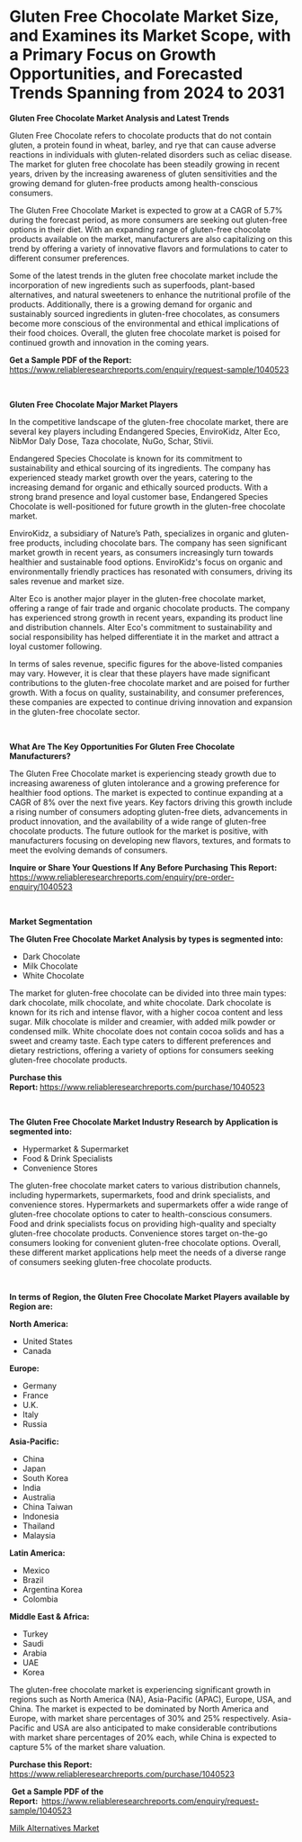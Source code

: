 <p><h1>Gluten Free Chocolate Market Size, and Examines its Market Scope, with a Primary Focus on Growth Opportunities, and Forecasted Trends Spanning from 2024 to 2031</h1></p><p><strong>Gluten Free Chocolate Market Analysis and Latest Trends</strong></p>
<p><p>Gluten Free Chocolate refers to chocolate products that do not contain gluten, a protein found in wheat, barley, and rye that can cause adverse reactions in individuals with gluten-related disorders such as celiac disease. The market for gluten free chocolate has been steadily growing in recent years, driven by the increasing awareness of gluten sensitivities and the growing demand for gluten-free products among health-conscious consumers.</p><p>The Gluten Free Chocolate Market is expected to grow at a CAGR of 5.7% during the forecast period, as more consumers are seeking out gluten-free options in their diet. With an expanding range of gluten-free chocolate products available on the market, manufacturers are also capitalizing on this trend by offering a variety of innovative flavors and formulations to cater to different consumer preferences.</p><p>Some of the latest trends in the gluten free chocolate market include the incorporation of new ingredients such as superfoods, plant-based alternatives, and natural sweeteners to enhance the nutritional profile of the products. Additionally, there is a growing demand for organic and sustainably sourced ingredients in gluten-free chocolates, as consumers become more conscious of the environmental and ethical implications of their food choices. Overall, the gluten free chocolate market is poised for continued growth and innovation in the coming years.</p></p>
<p><strong>Get a Sample PDF of the Report:&nbsp;</strong> <a href="https://www.reliableresearchreports.com/enquiry/request-sample/1040523">https://www.reliableresearchreports.com/enquiry/request-sample/1040523</a></p>
<p>&nbsp;</p>
<p><strong>Gluten Free Chocolate Major Market Players</strong></p>
<p><p>In the competitive landscape of the gluten-free chocolate market, there are several key players including Endangered Species, EnviroKidz, Alter Eco, NibMor Daly Dose, Taza chocolate, NuGo, Schar, Stivii. </p><p>Endangered Species Chocolate is known for its commitment to sustainability and ethical sourcing of its ingredients. The company has experienced steady market growth over the years, catering to the increasing demand for organic and ethically sourced products. With a strong brand presence and loyal customer base, Endangered Species Chocolate is well-positioned for future growth in the gluten-free chocolate market.</p><p>EnviroKidz, a subsidiary of Nature’s Path, specializes in organic and gluten-free products, including chocolate bars. The company has seen significant market growth in recent years, as consumers increasingly turn towards healthier and sustainable food options. EnviroKidz's focus on organic and environmentally friendly practices has resonated with consumers, driving its sales revenue and market size.</p><p>Alter Eco is another major player in the gluten-free chocolate market, offering a range of fair trade and organic chocolate products. The company has experienced strong growth in recent years, expanding its product line and distribution channels. Alter Eco's commitment to sustainability and social responsibility has helped differentiate it in the market and attract a loyal customer following.</p><p>In terms of sales revenue, specific figures for the above-listed companies may vary. However, it is clear that these players have made significant contributions to the gluten-free chocolate market and are poised for further growth. With a focus on quality, sustainability, and consumer preferences, these companies are expected to continue driving innovation and expansion in the gluten-free chocolate sector.</p></p>
<p>&nbsp;</p>
<p><strong>What Are The Key Opportunities For Gluten Free Chocolate Manufacturers?</strong></p>
<p><p>The Gluten Free Chocolate market is experiencing steady growth due to increasing awareness of gluten intolerance and a growing preference for healthier food options. The market is expected to continue expanding at a CAGR of 8% over the next five years. Key factors driving this growth include a rising number of consumers adopting gluten-free diets, advancements in product innovation, and the availability of a wide range of gluten-free chocolate products. The future outlook for the market is positive, with manufacturers focusing on developing new flavors, textures, and formats to meet the evolving demands of consumers.</p></p>
<p><strong>Inquire or Share Your Questions If Any Before Purchasing This Report:</strong> <a href="https://www.reliableresearchreports.com/enquiry/pre-order-enquiry/1040523">https://www.reliableresearchreports.com/enquiry/pre-order-enquiry/1040523</a></p>
<p>&nbsp;</p>
<p><strong>Market Segmentation</strong></p>
<p><strong>The Gluten Free Chocolate Market Analysis by types is segmented into:</strong></p>
<p><ul><li>Dark Chocolate</li><li>Milk Chocolate</li><li>White Chocolate</li></ul></p>
<p><p>The market for gluten-free chocolate can be divided into three main types: dark chocolate, milk chocolate, and white chocolate. Dark chocolate is known for its rich and intense flavor, with a higher cocoa content and less sugar. Milk chocolate is milder and creamier, with added milk powder or condensed milk. White chocolate does not contain cocoa solids and has a sweet and creamy taste. Each type caters to different preferences and dietary restrictions, offering a variety of options for consumers seeking gluten-free chocolate products.</p></p>
<p><strong>Purchase this Report:&nbsp;</strong><a href="https://www.reliableresearchreports.com/purchase/1040523">https://www.reliableresearchreports.com/purchase/1040523</a></p>
<p>&nbsp;</p>
<p><strong>The Gluten Free Chocolate Market Industry Research by Application is segmented into:</strong></p>
<p><ul><li>Hypermarket & Supermarket</li><li>Food & Drink Specialists</li><li>Convenience Stores</li></ul></p>
<p><p>The gluten-free chocolate market caters to various distribution channels, including hypermarkets, supermarkets, food and drink specialists, and convenience stores. Hypermarkets and supermarkets offer a wide range of gluten-free chocolate options to cater to health-conscious consumers. Food and drink specialists focus on providing high-quality and specialty gluten-free chocolate products. Convenience stores target on-the-go consumers looking for convenient gluten-free chocolate options. Overall, these different market applications help meet the needs of a diverse range of consumers seeking gluten-free chocolate products.</p></p>
<p>&nbsp;</p>
<p><strong>In terms of Region, the Gluten Free Chocolate Market Players available by Region are:</strong></p>
<p>
    <p> <strong> North America: </strong>
        <ul>
            <li>United States</li>
            <li>Canada</li>
        </ul>
        </p> 
    <p> <strong> Europe: </strong>
        <ul>
            <li>Germany</li>
            <li>France</li>
            <li>U.K.</li>
            <li>Italy</li>
            <li>Russia</li>
        </ul>
        </p> 
    <p> <strong> Asia-Pacific: </strong>
        <ul>
            <li>China</li>
            <li>Japan</li>
            <li>South Korea</li>
            <li>India</li>
            <li>Australia</li>
            <li>China Taiwan</li>
            <li>Indonesia</li>
            <li>Thailand</li>
            <li>Malaysia</li>
        </ul>
        </p> 
    <p> <strong> Latin America: </strong>
        <ul>
            <li>Mexico</li>
            <li>Brazil</li>
            <li>Argentina Korea</li>
            <li>Colombia</li>
        </ul>
        </p> 
    <p> <strong> Middle East & Africa: </strong>
        <ul>
            <li>Turkey</li>
            <li>Saudi</li>
            <li>Arabia</li>
            <li>UAE</li>
            <li>Korea</li>
        </ul>
    </p>
    </p>
<p><p>The gluten-free chocolate market is experiencing significant growth in regions such as North America (NA), Asia-Pacific (APAC), Europe, USA, and China. The market is expected to be dominated by North America and Europe, with market share percentages of 30% and 25% respectively. Asia-Pacific and USA are also anticipated to make considerable contributions with market share percentages of 20% each, while China is expected to capture 5% of the market share valuation.</p></p>
<p><strong>Purchase this Report: </strong><a href="https://www.reliableresearchreports.com/purchase/1040523">https://www.reliableresearchreports.com/purchase/1040523</a></p>
<p>&nbsp;<strong>Get a Sample PDF of the Report:&nbsp;&nbsp;</strong><a href="https://www.reliableresearchreports.com/enquiry/request-sample/1040523">https://www.reliableresearchreports.com/enquiry/request-sample/1040523</a></p>
<p><strong></strong></p>
<p><p><a href="https://github.com/pizolina/Market-Research-Report-List-4/blob/main/milk-alternatives-market.md">Milk Alternatives Market</a></p></p>